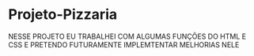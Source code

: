 # Projeto-Pizzaria

 NESSE PROJETO EU TRABALHEI COM ALGUMAS FUNÇÕES DO HTML E CSS E PRETENDO FUTURAMENTE IMPLEMTENTAR MELHORIAS NELE
